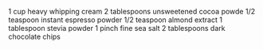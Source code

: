 1 cup heavy whipping cream
2 tablespoons unsweetened cocoa powde
1/2 teaspoon instant espresso powder
1/2 teaspoon almond extract
1 tablespoon stevia powder
1 pinch fine sea salt
2 tablespoons dark chocolate chips
